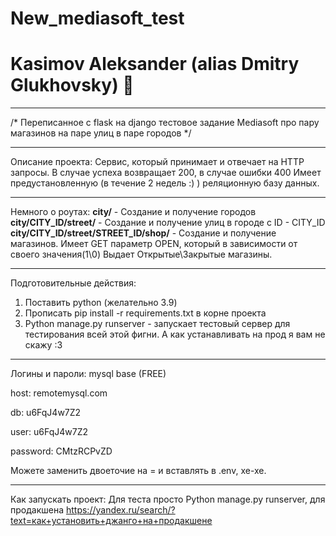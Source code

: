 # New_mediasoft_test
# Kasimov Aleksander (alias Dmitry Glukhovsky) 🦊
____
/* Переписанное с flask на django тестовое задание Mediasoft про пару магазинов на паре улиц в паре городов */
____
Описание проекта:
Сервис, который принимает и отвечает на HTTP запросы. В случае успеха возвращает 200, в случае ошибки 400
Имеет предустановленную (в течение 2 недель :) ) реляционную базу данных.
____
Немного о роутах:
**city/** - Создание и получение городов
**city/CITY_ID/street/** - Создание и получение улиц в городе с ID - CITY_ID
**city/CITY_ID/street/STREET_ID/shop/** - Создание и получение магазинов. Имеет GET параметр OPEN, который в зависимости от своего значения(1\0) Выдает Открытые\Закрытые магазины.
____
Подготовительные действия:
1. Поставить python (желательно 3.9)
2. Прописать pip install -r requirements.txt в корне проекта
3. Python manage.py runserver - запускает тестовый сервер для тестирования всей этой фигни.
А как устанавливать на прод я вам не скажу :З
____
Логины и пароли:
mysql base (FREE) 

host: remotemysql.com

db: u6FqJ4w7Z2

user: u6FqJ4w7Z2

password: CMtzRCPvZD

Можете заменить двоеточие на = и вставлять в .env, хе-хе.
____
Как запускать проект:
Для теста просто Python manage.py runserver, для продакшена
https://yandex.ru/search/?text=как+установить+джанго+на+продакшене

